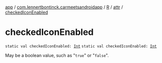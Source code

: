 [app](../../../index.md) / [com.lennertbontinck.carmeetsandroidapp](../../index.md) / [R](../index.md) / [attr](index.md) / [checkedIconEnabled](./checked-icon-enabled.md)

# checkedIconEnabled

`static val checkedIconEnabled: `[`Int`](https://kotlinlang.org/api/latest/jvm/stdlib/kotlin/-int/index.html)
`static val checkedIconEnabled: `[`Int`](https://kotlinlang.org/api/latest/jvm/stdlib/kotlin/-int/index.html)

May be a boolean value, such as "`true`" or "`false`".

